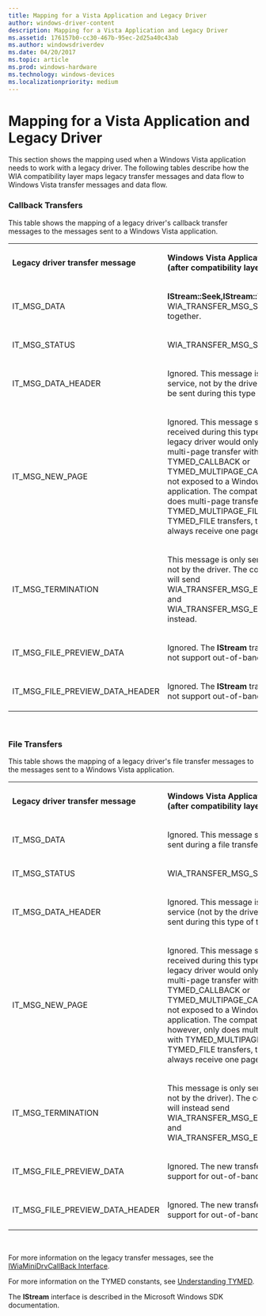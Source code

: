 ```yaml
---
title: Mapping for a Vista Application and Legacy Driver
author: windows-driver-content
description: Mapping for a Vista Application and Legacy Driver
ms.assetid: 176157b0-cc30-467b-95ec-2d25a40c43ab
ms.author: windowsdriverdev
ms.date: 04/20/2017
ms.topic: article
ms.prod: windows-hardware
ms.technology: windows-devices
ms.localizationpriority: medium
---
```


# Mapping for a Vista Application and Legacy Driver


This section shows the mapping used when a Windows Vista application needs to work with a legacy driver. The following tables describe how the WIA compatibility layer maps legacy transfer messages and data flow to Windows Vista transfer messages and data flow.

### Callback Transfers

This table shows the mapping of a legacy driver's callback transfer messages to the messages sent to a Windows Vista application.

<table>
<colgroup>
<col width="50%" />
<col width="50%" />
</colgroup>
<tbody>
<tr class="odd">
<td><p><strong>Legacy driver transfer message</strong></p></td>
<td><p><strong>Windows Vista Application message (after compatibility layer conversion)</strong></p></td>
</tr>
<tr class="even">
<td><p>IT_MSG_DATA</p></td>
<td><p><strong>IStream::Seek,IStream::Write</strong>, and WIA_TRANSFER_MSG_STATUS all ORed together.</p></td>
</tr>
<tr class="odd">
<td><p>IT_MSG_STATUS</p></td>
<td><p>WIA_TRANSFER_MSG_STATUS</p></td>
</tr>
<tr class="even">
<td><p>IT_MSG_DATA_HEADER</p></td>
<td><p>Ignored. This message is only sent by the service, not by the driver, and will never be sent during this type of transfer.</p></td>
</tr>
<tr class="odd">
<td><p>IT_MSG_NEW_PAGE</p></td>
<td><p>Ignored. This message should never be received during this type of transfer. A legacy driver would only send this during a multi-page transfer with TYMED_CALLBACK or TYMED_MULTIPAGE_CALLBACK that are not exposed to a Windows Vista application. The compatibility layer only does multi-page transfers with TYMED_MULTIPAGE_FILE. For TYMED_FILE transfers, the application will always receive one page at a time.</p></td>
</tr>
<tr class="even">
<td><p>IT_MSG_TERMINATION</p></td>
<td><p>This message is only sent by the service, not by the driver. The compatibility layer will send WIA_TRANSFER_MSG_END_OF_STREAM and WIA_TRANSFER_MSG_END_OF_TRANSFER instead.</p></td>
</tr>
<tr class="odd">
<td><p>IT_MSG_FILE_PREVIEW_DATA</p></td>
<td><p>Ignored. The <strong>IStream</strong> transfer model does not support out-of-band data.</p></td>
</tr>
<tr class="even">
<td><p>IT_MSG_FILE_PREVIEW_DATA_HEADER</p></td>
<td><p>Ignored. The <strong>IStream</strong> transfer model does not support out-of-band data.</p></td>
</tr>
</tbody>
</table>

 

### File Transfers

This table shows the mapping of a legacy driver's file transfer messages to the messages sent to a Windows Vista application.

<table>
<colgroup>
<col width="50%" />
<col width="50%" />
</colgroup>
<tbody>
<tr class="odd">
<td><p><strong>Legacy driver transfer message</strong></p></td>
<td><p><strong>Windows Vista Application message (after compatibility layer conversion)</strong></p></td>
</tr>
<tr class="even">
<td><p>IT_MSG_DATA</p></td>
<td><p>Ignored. This message should never be sent during a file transfer.</p></td>
</tr>
<tr class="odd">
<td><p>IT_MSG_STATUS</p></td>
<td><p>WIA_TRANSFER_MSG_STATUS</p></td>
</tr>
<tr class="even">
<td><p>IT_MSG_DATA_HEADER</p></td>
<td><p>Ignored. This message is only sent by the service (not by the driver) and will never be sent during this type of transfer.</p></td>
</tr>
<tr class="odd">
<td><p>IT_MSG_NEW_PAGE</p></td>
<td><p>Ignored. This message should never be received during this type of transfer. A legacy driver would only send this during a multi-page transfer with TYMED_CALLBACK or TYMED_MULTIPAGE_CALLBACK that are not exposed to a Windows Vista application. The compatibility layer, however, only does multi-page transfers with TYMED_MULTIPAGE_FILE. For TYMED_FILE transfers, the driver will always receive one page at a time.</p></td>
</tr>
<tr class="even">
<td><p>IT_MSG_TERMINATION</p></td>
<td><p>This message is only sent by the service ( not by the driver). The compatibility layer will instead send WIA_TRANSFER_MSG_END_OF_STREAM and WIA_TRANSFER_MSG_END_OF_TRANSFER.</p></td>
</tr>
<tr class="odd">
<td><p>IT_MSG_FILE_PREVIEW_DATA</p></td>
<td><p>Ignored. The new transfer model does not support for out-of-band data.</p></td>
</tr>
<tr class="even">
<td><p>IT_MSG_FILE_PREVIEW_DATA_HEADER</p></td>
<td><p>Ignored. The new transfer model does not support for out-of-band data.</p></td>
</tr>
</tbody>
</table>

 

For more information on the legacy transfer messages, see the [IWiaMiniDrvCallBack Interface](https://msdn.microsoft.com/library/windows/hardware/ff543943).

For more information on the TYMED constants, see [Understanding TYMED](understanding-tymed.md).

The **IStream** interface is described in the Microsoft Windows SDK documentation.

 

 




